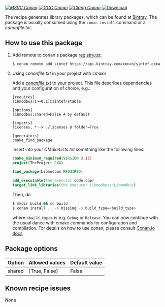 [_![MSVC Conan](https://github.com/sintef-ocean/conan-libmodbus/workflows/MSVC%20Conan/badge.svg)_](https://github.com/sintef-ocean/conan-libmodbus/actions?query=workflow%3A%22MSVC+Conan%22)
[_![GCC Conan](https://github.com/sintef-ocean/conan-libmodbus/workflows/GCC%20Conan/badge.svg)_](https://github.com/sintef-ocean/conan-libmodbus/actions?query=workflow%3A%22GCC+Conan%22)
[_![Clang Conan](https://github.com/sintef-ocean/conan-libmodbus/workflows/Clang%20Conan/badge.svg)_](https://github.com/sintef-ocean/conan-libmodbus/actions?query=workflow%3A%22Clang+Conan%22)
[ ![Download](https://api.bintray.com/packages/sintef-ocean/conan/libmodbus%3Asintef/images/download.svg) ](https://bintray.com/sintef-ocean/conan/libmodbus%3Asintef/_latestVersion)


The recipe generates library packages, which can be found at [Bintray](https://bintray.com/sintef-ocean/conan/libmodbus%3Asintef/_latestVersion).
The package is usually consumed using the `conan install` command or a *conanfile.txt*.

## How to use this package

1. Add remote to conan's package [registry.txt](http://docs.conan.io/en/latest/reference/config_files/registry.txt.html):

   ```bash
   $ conan remote add sintef https://api.bintray.com/conan/sintef-ocean/conan
   ```

2. Using *conanfile.txt* in your project with *cmake*

   Add a [*conanfile.txt*](http://docs.conan.io/en/latest/reference/conanfile_txt.html) to your project. This file describes dependencies and your configuration of choice, e.g.:

   ```
   [requires]
   libmodbus/[>=0.1]@sintef/stable

   [options]
   libmodbus:shared=False # by default

   [imports]
   licenses, * -> ./licenses @ folder=True

   [generators]
   cmake_find_package
   ```

   Insert into your *CMakeLists.txt* something like the following lines:
   ```cmake
   cmake_minimum_required(VERSION 3.13)
   project(TheProject CXX)

   find_package(Libmodbus REQUIRED)

   add_executable(the_executor code.cpp)
   target_link_libraries(the_executor Libmodbus::Libmodbus)
   ```
   Then, do
   ```bash
   $ mkdir build && cd build
   $ conan install .. -b missing -s build_type=<build_type>
   ```
   where `<build_type>` is e.g. `Debug` or `Release`.
   You can now continue with the usual dance with cmake commands for configuration and compilation. For details on how to use conan, please consult [Conan.io docs](http://docs.conan.io/en/latest/)

## Package options

| Option        | Allowed values    |   Default value   |
| ------------- | ----------------- | ----------------- |
| shared        | [True, False]     | False             |


## Known recipe issues

None
